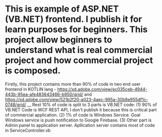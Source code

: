 # This is example of ASP.NET (VB.NET) frontend. I publish it for learn purposes for beginners. This project allow beginners to understand what is real commercial project and how commercial project is composed.
Firstly, this project contains more than 90% of code in two end user frontend in KOTLIN lang - https://xd.adobe.com/view/ec035ceb-4944-443b-95ea-afe483643466-b950/grid/ and https://xd.adobe.com/view/521b2f20-a023-4aec-995a-30b8e955df1c-0748/grid/ __
Rest 10% of code is split to 3 parts is VB.NET code: 
(1) 90% of VB.NET Code is WCF REST API, I don't publish it because this is critical part of commercial application.
(2) 1% of code is Windows Service. Goal Windows service is push notification to Google Firebase.
(3) Other part is Admin panel to application server. Apllication server contains most of code in ServiceController.vb

